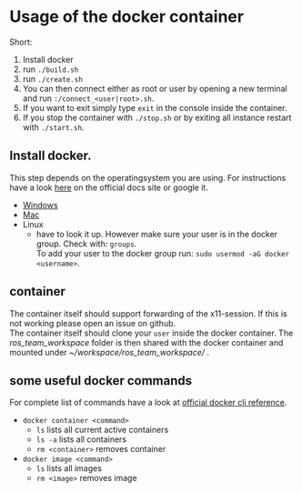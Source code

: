 # Usage of the docker container
Short:
1. Install docker
2. run `./build.sh`
3. run `./create.sh`
4. You can then connect either as root or user by opening a new terminal and run `:/connect_<user|root>.sh`.
5. If you want to exit simply type `exit` in the console inside the container. 
6. If you stop the container with `./stop.sh` or by exiting all instance restart with `./start.sh`.

## Install docker.
This step depends on the operatingsystem you are using. For instructions have a look [here](https://docs.docker.com/) on the official docs site or google it.
* [Windows](https://docs.docker.com/desktop/windows/install/)
* [Mac](https://docs.docker.com/desktop/mac/install/)
* Linux
    - have to look it up. However make sure your user is in the docker group. Check with: `groups`.  
    To add your user to the docker group run: `sudo usermod -aG docker <username>`. 

## container
The container itself should support forwarding of the x11-session. If this is not working please open an issue on github.  
The container itself should clone your `user` inside the docker container. The _ros_team_workspace_ folder is then shared with the docker container and mounted under _~/workspace/ros_team_workspace/_ .

## some useful docker commands
For complete list of commands have a look at [official docker cli reference](https://docs.docker.com/engine/reference/commandline/cli/).

+ `docker container <command>`  
    + `ls` lists all current active containers
    + `ls -a` lists all containers
    + `rm <container>` removes container
+ `docker image <command>`   
    + `ls` lists all images
    + `rm <image>` removes image  

